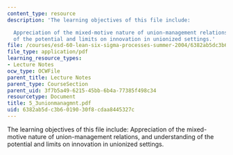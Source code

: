 ```yaml
---
content_type: resource
description: 'The learning objectives of this file include:

  Appreciation of the mixed-motive nature of union-management relations, and understanding
  of the potential and limits on innovation in unionized settings.'
file: /courses/esd-60-lean-six-sigma-processes-summer-2004/6382ab5dc3b6019030f8cdaa8445327c_5_3unionmanagmnt.pdf
file_type: application/pdf
learning_resource_types:
- Lecture Notes
ocw_type: OCWFile
parent_title: Lecture Notes
parent_type: CourseSection
parent_uid: 3f7b5a49-6215-45bb-6b4a-77385f498c34
resourcetype: Document
title: 5_3unionmanagmnt.pdf
uid: 6382ab5d-c3b6-0190-30f8-cdaa8445327c
---
```

The learning objectives of this file include:
Appreciation of the mixed-motive nature of union-management relations, and understanding of the potential and limits on innovation in unionized settings.

